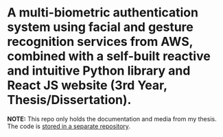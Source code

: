 # A multi-biometric authentication system using facial and gesture recognition services from AWS, combined with a self-built reactive and intuitive Python library and React JS website (3rd Year, Thesis/Dissertation).

**NOTE:** This repo only holds the documentation and media from my thesis. The code is [stored in a separate repository](https://github.com/M-Davies/eye-of-horus).

